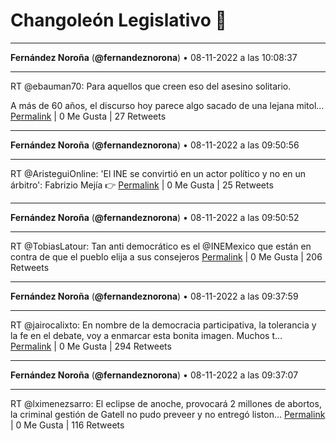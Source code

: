 # Changoleón Legislativo 🙈
*****
**Fernández Noroña** (**@fernandeznorona**) • 08-11-2022 a las 10:08:37
*****
RT @ebauman70: Para aquellos que creen eso del asesino solitario.


A más de 60 años, el discurso hoy parece algo sacado de una lejana mitol…
[Permalink](https://twitter.com/fernandeznorona/status/1590043631083474944) | 0 Me Gusta | 27 Retweets
*****
**Fernández Noroña** (**@fernandeznorona**) • 08-11-2022 a las 09:50:56
*****
RT @AristeguiOnline: 'El INE se convirtió en un actor político y no en un árbitro': Fabrizio Mejía
👉
[Permalink](https://twitter.com/fernandeznorona/status/1590039181358944258) | 0 Me Gusta | 25 Retweets
*****
**Fernández Noroña** (**@fernandeznorona**) • 08-11-2022 a las 09:50:52
*****
RT @TobiasLatour: Tan anti democrático es el @INEMexico que están en contra de que el pueblo elija a sus consejeros
[Permalink](https://twitter.com/fernandeznorona/status/1590039163822571520) | 0 Me Gusta | 206 Retweets
*****
**Fernández Noroña** (**@fernandeznorona**) • 08-11-2022 a las 09:37:59
*****
RT @jairocalixto: En nombre de la democracia participativa, la tolerancia y la fe en el debate, voy a enmarcar esta bonita imagen. Muchos t…
[Permalink](https://twitter.com/fernandeznorona/status/1590035920958681088) | 0 Me Gusta | 294 Retweets
*****
**Fernández Noroña** (**@fernandeznorona**) • 08-11-2022 a las 09:37:07
*****
RT @lximenezsarro: El eclipse de anoche, provocará 2 millones de abortos, la criminal gestión de Gatell no pudo preveer y no entregó liston…
[Permalink](https://twitter.com/fernandeznorona/status/1590035703693737984) | 0 Me Gusta | 116 Retweets